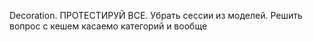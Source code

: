 Decoration.
ПРОТЕСТИРУЙ ВСЕ.
Убрать сессии из моделей.
Решить вопрос с кешем касаемо категорий и вообще
